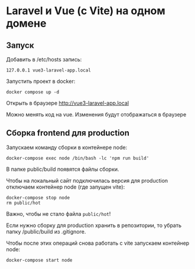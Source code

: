 # Laravel и Vue (c Vite) на одном домене

## Запуск

Добавить в /etc/hosts запись:

```
127.0.0.1 vue3-laravel-app.local
```

Запустить проект в docker:

```
docker compose up -d
```

Открыть в браузере http://vue3-laravel-app.local

Можно менять код на vue. Изменения будут отображаться в браузере

## Сборка frontend для production

Запускаем команду сборки в контейнере node:

```
docker-compose exec node /bin/bash -lc 'npm run build'
```

В папке public/build появятся файлы сборки.

Чтобы на локальный сайт подключилась версия для production отключаем контейнер node (где запущен vite):

```
docker-compose stop node
rm public/hot
```

Важно, чтобы не стало файла `public/hot`!

Если нужно сборку для production хранить в репозитории, то убрать папку /public/build из .gitignore.

Чтобы после этих операций снова работать с vite запускаем контейнер node:

```
docker-compose start node
```
